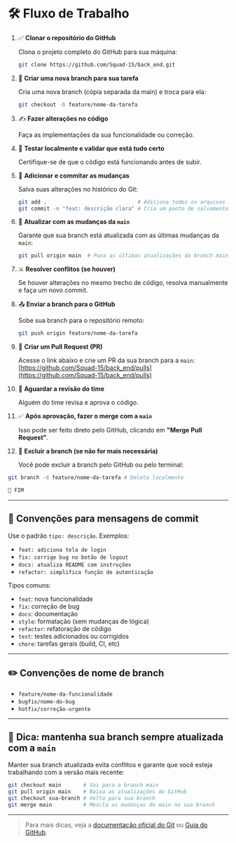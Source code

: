 # 🛠️ Fluxo de Trabalho

1. ✅ **Clonar o repositório do GitHub**

   Clona o projeto completo do GitHub para sua máquina:
   ```bash
   git clone https://github.com/Squad-15/back_end.git
   ```

2. 🌿 **Criar uma nova branch para sua tarefa**

   Cria uma nova branch (cópia separada da main) e troca para ela:
   ```bash
   git checkout -b feature/nome-da-tarefa
   ```

3. ✍️ **Fazer alterações no código**

   Faça as implementações da sua funcionalidade ou correção.

4. 🧪 **Testar localmente e validar que está tudo certo**

   Certifique-se de que o código está funcionando antes de subir.

5. 💾 **Adicionar e commitar as mudanças**

   Salva suas alterações no histórico do Git:
   ```bash
   git add .                             # Adiciona todos os arquivos modificados
   git commit -m "feat: descrição clara" # Cria um ponto de salvamento com uma mensagem
   ```

6. 🔄 **Atualizar com as mudanças da `main`**

   Garante que sua branch está atualizada com as últimas mudanças da `main`:
   ```bash
   git pull origin main  # Puxa as últimas atualizações da branch main do GitHub
   ```

7. ⚔️ **Resolver conflitos (se houver)**

   Se houver alterações no mesmo trecho de código, resolva manualmente e faça um novo commit.

8. 📤 **Enviar a branch para o GitHub**

   Sobe sua branch para o repositório remoto:
   ```bash
   git push origin feature/nome-da-tarefa
   ```

9. 🔁 **Criar um Pull Request (PR)**

   Acesse o link abaixo e crie um PR da sua branch para a `main`:  
   [https://github.com/Squad-15/back_end/pulls](https://github.com/Squad-15/back_end/pulls)

10. 👀 **Aguardar a revisão do time**

    Alguém do time revisa e aprova o código.

11. ✅ **Após aprovação, fazer o merge com a `main`**

    Isso pode ser feito direto pelo GitHub, clicando em **"Merge Pull Request"**.

12. 🧹 **Excluir a branch (se não for mais necessária)**

    Você pode excluir a branch pelo GitHub ou pelo terminal:
   ```bash
   git branch -d feature/nome-da-tarefa # Deleta localmente
   ```

```bash
🏁 FIM
```

---

## 🔧 Convenções para mensagens de commit

Use o padrão `tipo: descrição`. Exemplos:

- `feat: adiciona tela de login`
- `fix: corrige bug no botão de logout`
- `docs: atualiza README com instruções`
- `refactor: simplifica função de autenticação`

Tipos comuns:
- `feat`: nova funcionalidade
- `fix`: correção de bug
- `docs`: documentação
- `style`: formatação (sem mudanças de lógica)
- `refactor`: refatoração de código
- `test`: testes adicionados ou corrigidos
- `chore`: tarefas gerais (build, CI, etc)

---

## ✏️ Convenções de nome de branch

- `feature/nome-da-funcionalidade`
- `bugfix/nome-do-bug`
- `hotfix/correção-urgente`

---

## 📌 Dica: mantenha sua branch sempre atualizada com a `main`

Manter sua branch atualizada evita conflitos e garante que você esteja trabalhando com a versão mais recente:

```bash
git checkout main       # Vai para a branch main
git pull origin main    # Baixa as atualizações do GitHub
git checkout sua-branch # Volta para sua branch
git merge main          # Mescla as mudanças da main na sua branch
```

---

> Para mais dicas, veja a [documentação oficial do Git](https://git-scm.com/doc) ou [Guia do GitHub](https://docs.github.com/pt/get-started/quickstart).
